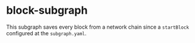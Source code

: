 # block-subgraph

This subgraph saves every block from a network chain since a `startBlock` configured at the `subgraph.yaml`.
